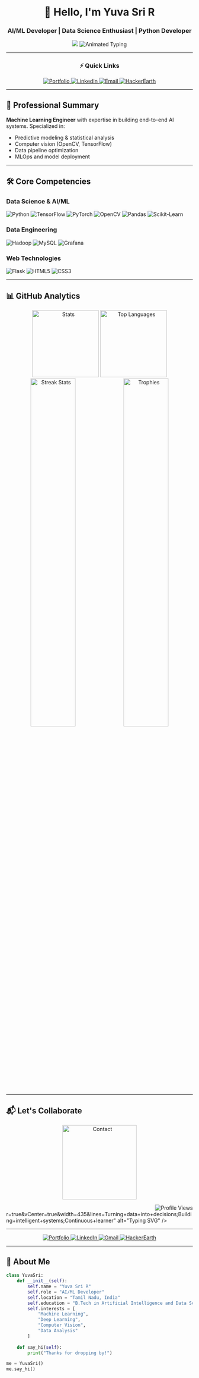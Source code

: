 # <div align="center">👋 Hello, I'm Yuva Sri R</div>
### <div align="center">AI/ML Developer | Data Science Enthusiast | Python Developer</div>

<div align="center">
  <img src="https://readme-typing-svg.demolab.com?font=Fira+Code&pause=1000&color=5D3FD3&cente<div align="center">
  <img src="https://readme-typing-svg.demolab.com?font=Roboto+Mono&weight=500&size=26&duration=4000&pause=1000&color=7E3ACE&center=true&vCenter=true&width=435&lines=Yuva+Sri+R;AI%2FML+Developer;Data+Science+Specialist;Python+Enthusiast" alt="Animated Typing" />
</div>

---

### <div align="center">⚡ Quick Links</div>
<p align="center">
  <a href="https://yuvasrirportfolio.netlify.app" target="_blank">
    <img src="https://img.shields.io/static/v1?label=&message=Portfolio&color=7E3ACE&style=for-the-badge&logo=vercel" alt="Portfolio"/>
  </a>
  <a href="https://www.linkedin.com/in/yuva-sri-r-a6a6a5248/" target="_blank">
    <img src="https://img.shields.io/static/v1?label=&message=LinkedIn&color=0A66C2&style=for-the-badge&logo=linkedin" alt="LinkedIn"/>
  </a>
  <a href="mailto:ryuvasri01@gmail.com">
    <img src="https://img.shields.io/static/v1?label=&message=Email&color=EA4335&style=for-the-badge&logo=gmail" alt="Email"/>
  </a>
  <a href="https://www.hackerearth.com/@yuvasri1102003" target="_blank">
    <img src="https://img.shields.io/static/v1?label=&message=HackerEarth&color=2C3454&style=for-the-badge&logo=hackerearth" alt="HackerEarth"/>
  </a>
</p>

---

## 🎯 Professional Summary
**Machine Learning Engineer** with expertise in building end-to-end AI systems. Specialized in:
- Predictive modeling & statistical analysis
- Computer vision (OpenCV, TensorFlow)
- Data pipeline optimization
- MLOps and model deployment

---

## 🛠 Core Competencies

### **Data Science & AI/ML**
<div>
  <img src="https://img.shields.io/badge/Python-3776AB?logo=python&logoColor=white&style=flat" alt="Python"/>
  <img src="https://img.shields.io/badge/TensorFlow-FF6F00?logo=tensorflow&logoColor=white&style=flat" alt="TensorFlow"/>
  <img src="https://img.shields.io/badge/PyTorch-EE4C2C?logo=pytorch&logoColor=white&style=flat" alt="PyTorch"/>
  <img src="https://img.shields.io/badge/OpenCV-5C3EE8?logo=opencv&logoColor=white&style=flat" alt="OpenCV"/>
  <img src="https://img.shields.io/badge/Pandas-150458?logo=pandas&logoColor=white&style=flat" alt="Pandas"/>
  <img src="https://img.shields.io/badge/Scikit_Learn-F7931E?logo=scikit-learn&logoColor=white&style=flat" alt="Scikit-Learn"/>
</div>

### **Data Engineering**
<div>
  <img src="https://img.shields.io/badge/Hadoop-66CCFF?logo=apachehadoop&logoColor=black&style=flat" alt="Hadoop"/>
  <img src="https://img.shields.io/badge/MySQL-4479A1?logo=mysql&logoColor=white&style=flat" alt="MySQL"/>
  <img src="https://img.shields.io/badge/Grafana-F46800?logo=grafana&logoColor=white&style=flat" alt="Grafana"/>
</div>

### **Web Technologies**
<div>
  <img src="https://img.shields.io/badge/Flask-000000?logo=flask&logoColor=white&style=flat" alt="Flask"/>
  <img src="https://img.shields.io/badge/HTML5-E34F26?logo=html5&logoColor=white&style=flat" alt="HTML5"/>
  <img src="https://img.shields.io/badge/CSS3-1572B6?logo=css3&logoColor=white&style=flat" alt="CSS3"/>
</div>

---

## 📊 GitHub Analytics

<div align="center">
  <img height="180em" src="https://github-readme-stats.vercel.app/api?username=yuvaramesh&show_icons=true&theme=merko&hide_border=true&include_all_commits=true&count_private=true" alt="Stats"/>
  <img height="180em" src="https://github-readme-stats.vercel.app/api/top-langs/?username=yuvaramesh&layout=compact&theme=merko&hide_border=true&langs_count=6" alt="Top Languages"/>
</div>

<div align="center">
  <img src="https://github-readme-streak-stats.herokuapp.com/?user=yuvaramesh&theme=merko&hide_border=true" alt="Streak Stats" width="49%"/>
  <img src="https://github-profile-trophy.vercel.app/?username=yuvaramesh&theme=merko&no-frame=true&row=2&column=3&margin-w=15" alt="Trophies" width="49%"/>
</div>

---

## 📬 Let's Collaborate
<p align="center">
  <a href="mailto:ryuvasri01@gmail.com">
    <img src="https://img.shields.io/static/v1?label=&message=Reach+Out&color=7E3ACE&style=for-the-badge&logo=telegram" width="200" alt="Contact"/>
  </a>
</p>

<div align="right">
  <img src="https://komarev.com/ghpvc/?username=yuvaramesh&label=Profile+Views&color=7E3ACE&style=flat" alt="Profile Views"/>
</div>r=true&vCenter=true&width=435&lines=Turning+data+into+decisions;Building+intelligent+systems;Continuous+learner" alt="Typing SVG" />
</div>

---

<p align="center">
  <a href="https://yuvasrirportfolio.netlify.app" target="_blank">
    <img src="https://img.shields.io/badge/Portfolio-%23000000.svg?style=for-the-badge&logo=firefox&logoColor=#FF7139" alt="Portfolio"/>
  </a>
  <a href="https://www.linkedin.com/in/yuva-sri-r-a6a6a5248/" target="_blank">
    <img src="https://img.shields.io/badge/linkedin-%230077B5.svg?style=for-the-badge&logo=linkedin&logoColor=white" alt="LinkedIn"/>
  </a>
  <a href="mailto:ryuvasri01@gmail.com">
    <img src="https://img.shields.io/badge/Gmail-D14836?style=for-the-badge&logo=gmail&logoColor=white" alt="Gmail"/>
  </a>
  <a href="https://www.hackerearth.com/@yuvasri1102003" target="_blank">
    <img src="https://img.shields.io/badge/HackerEarth-%232C3454.svg?style=for-the-badge&logo=HackerEarth&logoColor=Blue" alt="HackerEarth"/>
  </a>
</p>

---

## 🚀 About Me

```python
class YuvaSri:
    def __init__(self):
        self.name = "Yuva Sri R"
        self.role = "AI/ML Developer"
        self.location = "Tamil Nadu, India"
        self.education = "B.Tech in Artificial Intelligence and Data Science"
        self.interests = [
            "Machine Learning", 
            "Deep Learning",
            "Computer Vision",
            "Data Analysis"
        ]
    
    def say_hi(self):
        print("Thanks for dropping by!")

me = YuvaSri()
me.say_hi()
